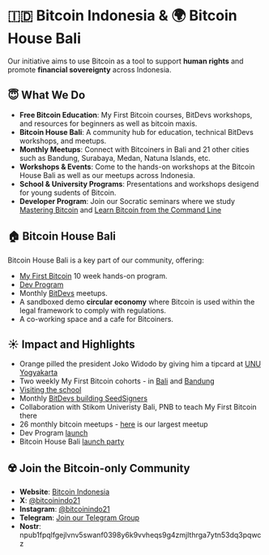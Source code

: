 # 🇮🇩 Bitcoin Indonesia & 🌍 Bitcoin House Bali

Our initiative aims to use Bitcoin as a tool to support **human rights** and promote **financial sovereignty** across Indonesia.

## 😇 What We Do
- **Free Bitcoin Education**: My First Bitcoin courses, BitDevs workshops, and resources for beginners as well as bitcoin maxis.
- **Bitcoin House Bali**: A community hub for education, technical BitDevs workshops, and meetups.
- **Monthly Meetups**: Connect with Bitcoiners in Bali and 21 other cities such as Bandung, Surabaya, Medan, Natuna Islands, etc.
- **Workshops & Events**: Come to the hands-on workshops at the Bitcoin House Bali as well as our meetups across Indonesia.
- **School & University Programs**: Presentations and workshops desigend for young sudents of Bitcoin.
- **Developer Program**: Join our Socratic seminars where we study [Mastering Bitcoin](https://github.com/bitcoinindo21/mastering-bitcoin-cohort) and [Learn Bitcoin from the Command Line](https://github.com/Bitshala/LBTCL)

## 🏠 Bitcoin House Bali
Bitcoin House Bali is a key part of our community, offering:
- [My First Bitcoin](https://github.com/MyFirstBitcoin) 10 week hands-on program.
- [Dev Program](https://bitcoinindonesia.xyz/dev)
- Monthly [BitDevs](https://x.com/keypleb/status/1843936938463789538) meetups.
- A sandboxed demo **circular economy** where Bitcoin is used within the legal framework to comply with regulations.
- A co-working space and a cafe for Bitcoiners.

 ## ☀️ Impact and Highlights
- Orange pilled the president Joko Widodo by giving him a tipcard at [UNU Yogyakarta](https://www.cnnindonesia.com/nasional/20240131115224-32-1056622/jokowi-kaget-mahasiswa-unu-yogyakarta-sudah-belajar-bitcoin-dan-ai)
- Two weekly My First Bitcoin cohorts - in [Bali](https://x.com/btchousebali/status/1833878518712975638) and [Bandung](https://x.com/bitcoinindo21/status/1819685831361417574)
- [Visiting the school](https://x.com/bitcoinindo21/status/1834465621729562694)
- Monthly [BitDevs building SeedSigners](https://x.com/keypleb/status/1839920811098157231)
- Collaboration with Stikom Univeristy Bali, PNB to teach My First Bitcoin there
- 26 monthly bitcoin meetups - [here](https://x.com/bitcoinindo21/status/1826463191771054253) is our largest meetup
- Dev Program [launch](https://x.com/bitcoinindo21/status/1827219657654464620)
- Bitcoin House Bali [launch party](https://x.com/BitcoinNewsCom/status/1796956207439122636)

## ☢️ Join the Bitcoin-only Community
- **Website**: [Bitcoin Indonesia](http://www.bitcoinindonesia.xyz)
- **X**: [@bitcoinindo21](https://twitter.com/bitcoinindo21)
- **Instagram**: [@bitcoinindo21](https://www.instagram.com/bitcoinindo21)
- **Telegram**: [Join our Telegram Group](https://t.me/+OIIRyKQmvJY0MWFk)
-  **Nostr**: npub1fpqlfgejlvnv5swanf0398y6k9vvheqs9g4zmjlthrga7ytn53dq3pqwcz

<!--
**bitcoinindo21/bitcoinindo21** is a ✨ _special_ ✨ repository because its `README.md` (this file) appears on your GitHub profile.

Here are some ideas to get you started:

- 🔭 I’m currently working on ...
- 🌱 I’m currently learning ...
- 👯 I’m looking to collaborate on ...
- 🤔 I’m looking for help with ...
- 💬 Ask me about ...
- 📫 How to reach me: ...
- 😄 Pronouns: ...
- ⚡ Fun fact: ...
-->
